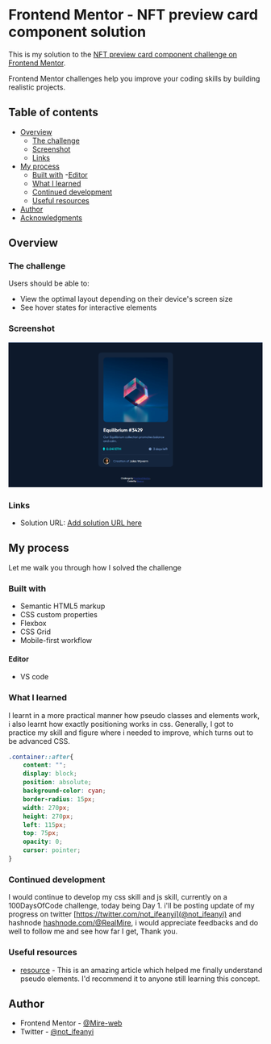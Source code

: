 # Frontend Mentor - NFT preview card component solution

This is my solution to the [NFT preview card component challenge on Frontend Mentor](https://www.frontendmentor.io/challenges/nft-preview-card-component-SbdUL_w0U). 

Frontend Mentor challenges help you improve your coding skills by building realistic projects. 

## Table of contents

- [Overview](#overview)
  - [The challenge](#the-challenge)
  - [Screenshot](#screenshot)
  - [Links](#links)
- [My process](#my-process)
  - [Built with](#built-with)
    -[Editor](#editor)
  - [What I learned](#what-i-learned)
  - [Continued development](#continued-development)
  - [Useful resources](#useful-resources)
- [Author](#author)
- [Acknowledgments](#acknowledgments)


## Overview

### The challenge

Users should be able to:

- View the optimal layout depending on their device's screen size
- See hover states for interactive elements

### Screenshot

![](images\screenshot.PNG)


### Links

- Solution URL: [Add solution URL here](https://your-solution-url.com)

## My process
Let me walk you through how I solved the challenge

### Built with

- Semantic HTML5 markup
- CSS custom properties
- Flexbox
- CSS Grid
- Mobile-first workflow
#### Editor
- VS code

### What I learned

I learnt in a more practical manner how pseudo classes and elements work, i also learnt how exactly positioning works in css.
Generally, I got to practice my skill and figure where i needed to improve, which turns out to be advanced CSS. 

```css
.container::after{
    content: "";
    display: block;
    position: absolute;
    background-color: cyan;
    border-radius: 15px;
    width: 270px;
    height: 270px;
    left: 115px;
    top: 75px;
    opacity: 0;
    cursor: pointer;
}
```

### Continued development

I would continue to develop my css skill and js skill, currently on a 100DaysOfCode challenge, today being Day 1. i'll be posting update of my progress on twitter [https://twitter.com/not_ifeanyi](@not_ifeanyi) and hashnode [hashnode.com/@RealMire](@RealMire), i would appreciate feedbacks and do well to follow me and see how far I get, Thank you.

### Useful resources

- [resource](https://www.smashingmagazine.com/2011/07/learning-to-use-the-before-and-after-pseudo-elements-in-css/) - This is an amazing article which helped me finally understand pseudo elements. I'd recommend it to anyone still learning this concept.

## Author

- Frontend Mentor - [@Mire-web](https://www.frontendmentor.io/profile/Mire-web)
- Twitter - [@not_ifeanyi](https://twitter.com/not_ifeanyi)
